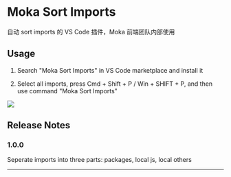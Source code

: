 # Moka Sort Imports

自动 sort imports 的 VS Code 插件，Moka 前端团队内部使用

## Usage

1. Search "Moka Sort Imports" in VS Code marketplace and install it

2. Select all imports, press Cmd + Shift + P / Win + SHIFT + P, and then use command "Moka Sort Imports"

![](https://github.com/stekovinbranturry/moka-sort-imports/blob/master/demo.gif)

## Release Notes

### 1.0.0

Seperate imports into three parts: packages, local js, local others

---
